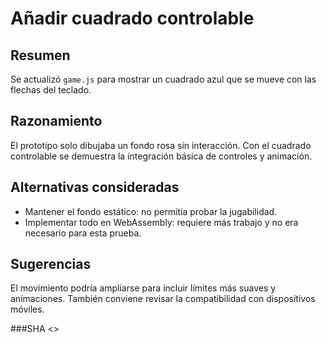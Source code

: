 # Añadir cuadrado controlable

## Resumen
Se actualizó `game.js` para mostrar un cuadrado azul que se mueve con las flechas del teclado.

## Razonamiento
El prototipo solo dibujaba un fondo rosa sin interacción. Con el cuadrado controlable se demuestra la integración básica de controles y animación.

## Alternativas consideradas
- Mantener el fondo estático: no permitía probar la jugabilidad.
- Implementar todo en WebAssembly: requiere más trabajo y no era necesario para esta prueba.

## Sugerencias
El movimiento podría ampliarse para incluir límites más suaves y animaciones. También conviene revisar la compatibilidad con dispositivos móviles.

###SHA
<<git SHA>>

